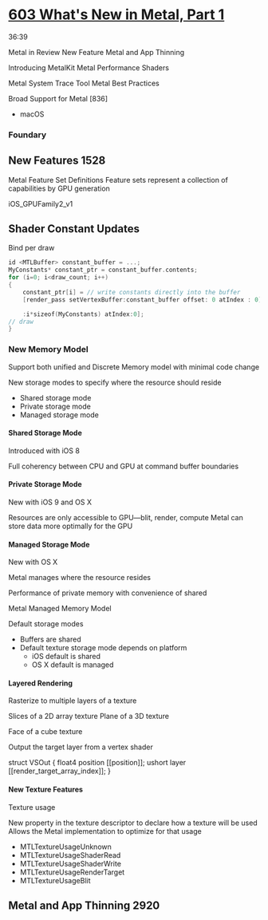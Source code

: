 
# [603 What's New in Metal, Part 1](https://developer.apple.com/videos/play/wwdc2015/603/)

36:39

Metal in Review
New Feature
Metal and App Thinning


Introducing MetalKit
Metal Performance Shaders

Metal System Trace Tool
Metal Best Practices


Broad Support for Metal [836]

- macOS

### Foundary



## New Features 1528


Metal Feature Set Definitions
Feature sets represent a collection of capabilities by GPU generation

iOS_GPUFamily2_v1


## Shader Constant Updates


Bind per draw

```swift
id <MTLBuffer> constant_buffer = ...;
MyConstants* constant_ptr = constant_buffer.contents;
for (i=0; i<draw_count; i++)
{
    constant_ptr[i] = // write constants directly into the buffer
    [render_pass setVertexBuffer:constant_buffer offset: 0 atIndex : 0];

    :i*sizeof(MyConstants) atIndex:0];
// draw
}
```


### New Memory Model

Support both unified and Discrete Memory model with minimal code change

New storage modes to specify where the resource should reside

- Shared storage mode
- Private storage mode
- Managed storage mode


#### Shared Storage Mode

Introduced with iOS 8

Full coherency between CPU and GPU at command buffer boundaries


#### Private Storage Mode

New with iOS 9 and OS X

Resources are only accessible to GPU—blit, render, compute
Metal can store data more optimally for the GPU

#### Managed Storage Mode

New with OS X

Metal manages where the resource resides

Performance of private memory with convenience of shared


Metal Managed Memory Model

Default storage modes

- Buffers are shared
- Default texture storage mode depends on platform
  - iOS default is shared
  - OS X default is managed


#### Layered Rendering

Rasterize to multiple layers of a texture

Slices of a 2D array texture Plane of a 3D texture

Face of a cube texture

Output the target layer from a vertex shader

struct VSOut {
      float4 position [[position]];
      ushort layer [[render_target_array_index]];
}


#### New Texture Features

Texture usage

New property in the texture descriptor to declare how a texture will be used
Allows the Metal implementation to optimize for that usage

-    MTLTextureUsageUnknown
-    MTLTextureUsageShaderRead
-    MTLTextureUsageShaderWrite
-    MTLTextureUsageRenderTarget
-    MTLTextureUsageBlit


## Metal and App Thinning 2920
